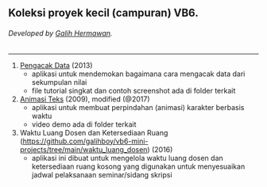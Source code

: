## Koleksi proyek kecil (campuran) VB6.
###### Developed by [Galih Hermawan](https://galih.eu).
---

1. [Pengacak Data](https://github.com/galihboy/vb6-mini-projects/tree/main/Pengacak%20Data) (2013)
	- aplikasi untuk mendemokan bagaimana cara mengacak data dari sekumpulan nilai
	- file tutorial singkat dan contoh screenshot ada di folder terkait
2. [Animasi Teks](https://github.com/galihboy/vb6-mini-projects/tree/main/Animasi_Teks) (2009), modified (@2017)
	- aplikasi untuk membuat perpindahan (animasi) karakter berbasis waktu
	- video demo ada di folder terkait
3. Waktu Luang Dosen dan Ketersediaan Ruang (https://github.com/galihboy/vb6-mini-projects/tree/main/waktu_luang_dosen) (2016)
	- aplikasi ini dibuat untuk mengelola waktu luang dosen dan ketersediaan ruang kosong yang digunakan untuk menyesuaikan jadwal pelaksanaan seminar/sidang skripsi
